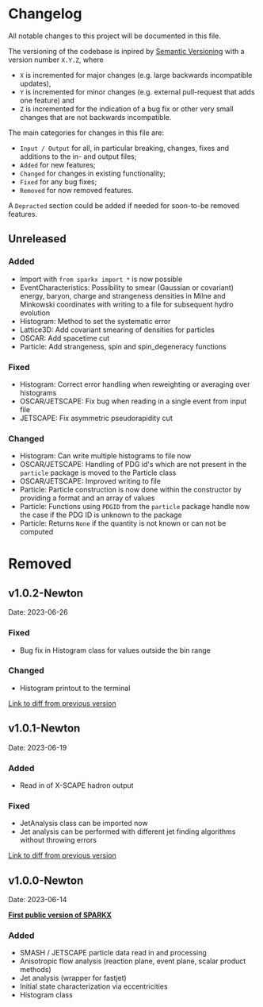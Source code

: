 # Changelog

All notable changes to this project will be documented in this file.

The versioning of the codebase is inpired by [Semantic Versioning](https://semver.org/spec/v2.0.0.html) with a version number `X.Y.Z`, where

* `X` is incremented for major changes (e.g. large backwards incompatible updates),
* `Y` is incremented for minor changes (e.g. external pull-request that adds one feature) and
* `Z` is incremented for the indication of a bug fix or other very small changes that are not backwards incompatible.

The main categories for changes in this file are:

* `Input / Output` for all, in particular breaking, changes, fixes and additions to the in- and output files;
* `Added` for new features;
* `Changed` for changes in existing functionality;
* `Fixed` for any bug fixes;
* `Removed` for now removed features.

A `Depracted` section could be added if needed for soon-to-be removed features.

## Unreleased

### Added

* Import with `from sparkx import *` is now possible
* EventCharacteristics: Possibility to smear (Gaussian or covariant) energy, baryon, charge and strangeness densities in Milne and Minkowski coordinates with writing to a file for subsequent hydro evolution
* Histogram: Method to set the systematic error
* Lattice3D: Add covariant smearing of densities for particles
* OSCAR: Add spacetime cut
* Particle: Add strangeness, spin and spin_degeneracy functions 

### Fixed

* Histogram: Correct error handling when reweighting or averaging over histograms
* OSCAR/JETSCAPE: Fix bug when reading in a single event from input file
* JETSCAPE: Fix asymmetric pseudorapidity cut

### Changed

* Histogram: Can write multiple histograms to file now
* OSCAR/JETSCAPE: Handling of PDG id's which are not present in the `particle` package is moved to the Particle class
* OSCAR/JETSCAPE: Improved writing to file
* Particle: Particle construction is now done within the constructor by providing a format and an array of values
* Particle: Functions using `PDGID` from the `particle` package handle now the case if the PDG ID is unknown to the package
* Particle: Returns `None` if the quantity is not known or can not be computed

# Removed


## v1.0.2-Newton
Date: 2023-06-26

### Fixed

* Bug fix in Histogram class for values outside the bin range

### Changed

* Histogram printout to the terminal

[Link to diff from previous version](https://github.com/smash-transport/sparkx/compare/v1.0.1...v1.0.2)

## v1.0.1-Newton
Date: 2023-06-19

### Added

* Read in of X-SCAPE hadron output

### Fixed

* JetAnalysis class can be imported now
* Jet analysis can be performed with different jet finding algorithms without throwing errors

[Link to diff from previous version](https://github.com/smash-transport/sparkx/compare/v1.0.0...v1.0.1)

## v1.0.0-Newton
Date: 2023-06-14

**[First public version of SPARKX](https://github.com/smash-transport/sparkx/releases/tag/v1.0.0)**

### Added

* SMASH / JETSCAPE particle data read in and processing
* Anisotropic flow analysis (reaction plane, event plane, scalar product methods)
* Jet analysis (wrapper for fastjet)
* Initial state characterization via eccentricities
* Histogram class
